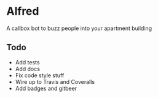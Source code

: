 # Alfred
A callbox bot to buzz people into your apartment building

## Todo
* Add tests
* Add docs
* Fix code style stuff
* Wire up to Travis and Coveralls
* Add badges and gitbeer
